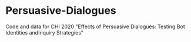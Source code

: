 # Persuasive-Dialogues
Code and data for CHI 2020 "Effects of Persuasive Dialogues: Testing Bot Identities andInquiry Strategies"
